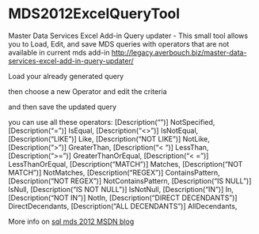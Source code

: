 # MDS2012ExcelQueryTool
Master Data Services Excel Add-in Query updater - This small tool allows you to Load, Edit, and save MDS queries with operators that are not available in current mds add-in
<a href="https://blog.avxt.fr/master-data-services-excel-add-in-query-updater/" target="_blank">http://legacy.averbouch.biz/master-data-services-excel-add-in-query-updater/</a>

Load your already generated query

then choose a new Operator and edit the criteria

and then save the updated query

you can use all these operators:
[Description(“”)] NotSpecified,
[Description(“=”)] IsEqual,
[Description(“<>”)] IsNotEqual,
[Description(“LIKE”)] Like,
[Description(“NOT LIKE”)] NotLike,
[Description(“>”)] GreaterThan,
[Description(“< “)] LessThan, [Description(“>=”)] GreaterThanOrEqual,
[Description(“< =”)] LessThanOrEqual,
[Description(“MATCH”)] Matches,
[Description(“NOT MATCH”)] NotMatches,
[Description(“REGEX”)] ContainsPattern,
[Description(“NOT REGEX”)] NotContainsPattern,
[Description(“IS NULL”)] IsNull,
[Description(“IS NOT NULL”)] IsNotNull,
[Description(“IN”)] In,
[Description(“NOT IN”)] NotIn,
[Description(“DIRECT DECENDANTS”)] DirectDecendants,
[Description(“ALL DECENDANTS”)] AllDecendants,

More info on <a href="http://social.msdn.microsoft.com/Forums/en-US/sqlmds/thread/fdb64488-a459-43c0-be96-08344c70fbc9" target="_blank">sql mds 2012 MSDN blog</a>
